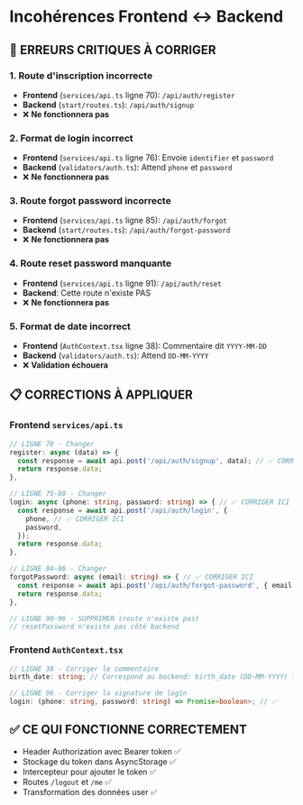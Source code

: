 # Incohérences Frontend ↔️ Backend

## 🔴 ERREURS CRITIQUES À CORRIGER

### 1. **Route d'inscription incorrecte**
- **Frontend** (`services/api.ts` ligne 70): `/api/auth/register`
- **Backend** (`start/routes.ts`): `/api/auth/signup`
- ❌ **Ne fonctionnera pas**

### 2. **Format de login incorrect**
- **Frontend** (`services/api.ts` ligne 76): Envoie `identifier` et `password`
- **Backend** (`validators/auth.ts`): Attend `phone` et `password`
- ❌ **Ne fonctionnera pas**

### 3. **Route forgot password incorrecte**
- **Frontend** (`services/api.ts` ligne 85): `/api/auth/forgot`
- **Backend** (`start/routes.ts`): `/api/auth/forgot-password`
- ❌ **Ne fonctionnera pas**

### 4. **Route reset password manquante**
- **Frontend** (`services/api.ts` ligne 91): `/api/auth/reset`
- **Backend**: Cette route n'existe PAS
- ❌ **Ne fonctionnera pas**

### 5. **Format de date incorrect**
- **Frontend** (`AuthContext.tsx` ligne 38): Commentaire dit `YYYY-MM-DD`
- **Backend** (`validators/auth.ts`): Attend `DD-MM-YYYY`
- ❌ **Validation échouera**

## 📋 CORRECTIONS À APPLIQUER

### Frontend `services/api.ts`
```typescript
// LIGNE 70 - Changer
register: async (data) => {
  const response = await api.post('/api/auth/signup', data); // ✅ CORRIGER ICI
  return response.data;
},

// LIGNE 75-80 - Changer
login: async (phone: string, password: string) => { // ✅ CORRIGER ICI
  const response = await api.post('/api/auth/login', {
    phone, // ✅ CORRIGER ICI
    password,
  });
  return response.data;
},

// LIGNE 84-86 - Changer
forgotPassword: async (email: string) => { // ✅ CORRIGER ICI
  const response = await api.post('/api/auth/forgot-password', { email }); // ✅ CORRIGER ICI
  return response.data;
},

// LIGNE 90-96 - SUPPRIMER (route n'existe pas)
// resetPassword n'existe pas côté backend
```

### Frontend `AuthContext.tsx`
```typescript
// LIGNE 38 - Corriger le commentaire
birth_date: string; // Correspond au backend: birth_date (DD-MM-YYYY) ✅

// LIGNE 96 - Corriger la signature de login
login: (phone: string, password: string) => Promise<boolean>; // ✅
```

## ✅ CE QUI FONCTIONNE CORRECTEMENT

- Header Authorization avec Bearer token ✅
- Stockage du token dans AsyncStorage ✅
- Intercepteur pour ajouter le token ✅
- Routes `/logout` et `/me` ✅
- Transformation des données user ✅

